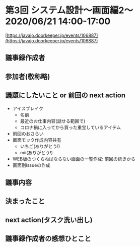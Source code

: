 # 第3回 システム設計〜画面編2〜 2020/06/21 14:00-17:00

[https://javajo.doorkeeper.jp/events/106887](https://javajo.doorkeeper.jp/events/106887)  

## 議事録作成者


## 参加者(敬称略)



## 議題にしたいこと or 前回の next action
- アイスブレイク
  - 名前
  - 最近のお仕事内容(話せる範囲で)
  - コロナ禍に入ってから買った重宝しているアイテム
- 前回のおさらい
- 画面モック作成内容共有
  - いちご(ありがとう!)
  - mii(ありがとう!)
- WEB版のつくらねばならない画面の一覧作成: 前回の続きから
- 画面別issueの作成

## 議事内容


##  決まったこと


## next action(タスク洗い出し)


## 議事録作成者の感想ひとこと

